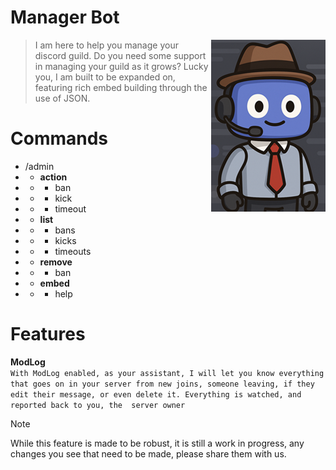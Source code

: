 # Manager Bot 
> <img src="managerbot.png" align="right">
> I am here to help you manage your discord guild. Do you need some support in managing your guild as it grows? Lucky you, I am built to be expanded on,
> featuring rich embed building through the use of JSON.
# Commands
- /admin
- - **action**
- - - ban
- - - kick
- - - timeout
- - **list**
- - - bans 
- - - kicks
- - - timeouts
- - **remove**
- - - ban
- - **embed**
- - - help

# Features
**ModLog**  
``With ModLog enabled, as your assistant, I will let you know everything that goes on in your server from new joins,
 someone leaving, if they edit their message, or even delete it. Everything is watched, and reported back to you, the 
 server owner``
> [!NOTE]
> While this feature is made to be robust, it is still a work in progress, any changes you see that need to be made, 
> please share them with us.
